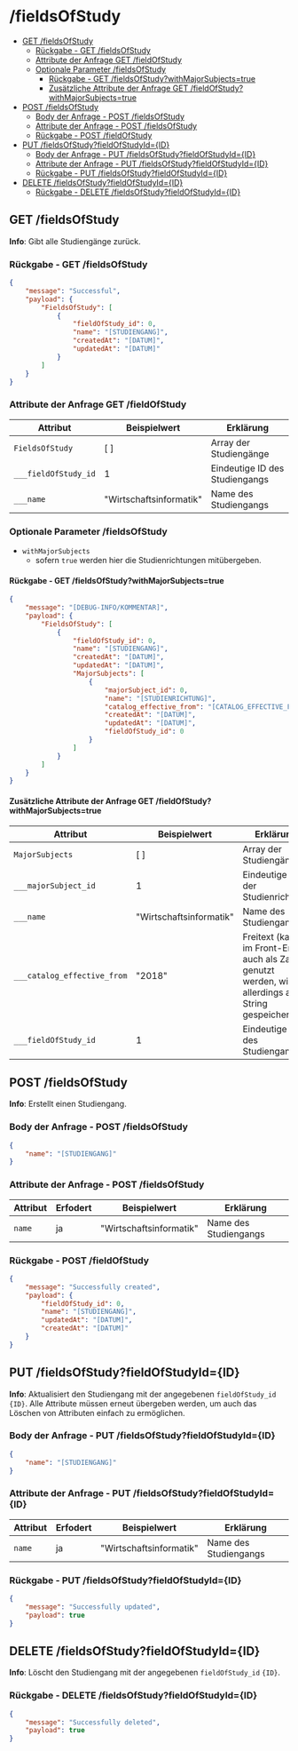 # /fieldsOfStudy <!-- omit in toc -->

- [GET /fieldsOfStudy](#get-fieldsofstudy)
  - [Rückgabe - GET /fieldsOfStudy](#rückgabe---get-fieldsofstudy)
  - [Attribute der Anfrage GET /fieldOfStudy](#attribute-der-anfrage-get-fieldofstudy)
  - [Optionale Parameter /fieldsOfStudy](#optionale-parameter-fieldsofstudy)
    - [Rückgabe - GET /fieldsOfStudy?withMajorSubjects=true](#rückgabe---get-fieldsofstudywithmajorsubjectstrue)
    - [Zusätzliche Attribute der Anfrage GET /fieldOfStudy?withMajorSubjects=true](#zusätzliche-attribute-der-anfrage-get-fieldofstudywithmajorsubjectstrue)
- [POST /fieldsOfStudy](#post-fieldsofstudy)
  - [Body der Anfrage - POST /fieldsOfStudy](#body-der-anfrage---post-fieldsofstudy)
  - [Attribute der Anfrage - POST /fieldsOfStudy](#attribute-der-anfrage---post-fieldsofstudy)
  - [Rückgabe - POST /fieldOfStudy](#rückgabe---post-fieldofstudy)
- [PUT /fieldsOfStudy?fieldOfStudyId={ID}](#put-fieldsofstudyfieldofstudyidid)
  - [Body der Anfrage - PUT /fieldsOfStudy?fieldOfStudyId={ID}](#body-der-anfrage---put-fieldsofstudyfieldofstudyidid)
  - [Attribute der Anfrage - PUT /fieldsOfStudy?fieldOfStudyId={ID}](#attribute-der-anfrage---put-fieldsofstudyfieldofstudyidid)
  - [Rückgabe - PUT /fieldsOfStudy?fieldOfStudyId={ID}](#rückgabe---put-fieldsofstudyfieldofstudyidid)
- [DELETE /fieldsOfStudy?fieldOfStudyId={ID}](#delete-fieldsofstudyfieldofstudyidid)
  - [Rückgabe - DELETE /fieldsOfStudy?fieldOfStudyId={ID}](#rückgabe---delete-fieldsofstudyfieldofstudyidid)

## GET /fieldsOfStudy

**Info**: Gibt alle Studiengänge zurück.

### Rückgabe - GET /fieldsOfStudy

```json
{
    "message": "Successful",
    "payload": {
        "FieldsOfStudy": [
            {
                "fieldOfStudy_id": 0,
                "name": "[STUDIENGANG]",
                "createdAt": "[DATUM]",
                "updatedAt": "[DATUM]"
            }
        ]
    }
}
```

### Attribute der Anfrage GET /fieldOfStudy

| Attribut             | Beispielwert            | Erklärung                      |
| -------------------- | ----------------------- | ------------------------------ |
| `FieldsOfStudy`      | [ ]                     | Array der Studiengänge         |
| `___fieldOfStudy_id` | 1                       | Eindeutige ID des Studiengangs |
| `___name`            | "Wirtschaftsinformatik" | Name des Studiengangs          |

### Optionale Parameter /fieldsOfStudy

-   `withMajorSubjects`
    -   sofern `true` werden hier die Studienrichtungen mitübergeben.

#### Rückgabe - GET /fieldsOfStudy?withMajorSubjects=true

```json
{
    "message": "[DEBUG-INFO/KOMMENTAR]",
    "payload": {
        "FieldsOfStudy": [
            {
                "fieldOfStudy_id": 0,
                "name": "[STUDIENGANG]",
                "createdAt": "[DATUM]",
                "updatedAt": "[DATUM]",
                "MajorSubjects": [
                    {
                        "majorSubject_id": 0,
                        "name": "[STUDIENRICHTUNG]",
                        "catalog_effective_from": "[CATALOG_EFFECTIVE_FROM]",
                        "createdAt": "[DATUM]",
                        "updatedAt": "[DATUM]",
                        "fieldOfStudy_id": 0
                    }
                ]
            }
        ]
    }
}
```

#### Zusätzliche Attribute der Anfrage GET /fieldOfStudy?withMajorSubjects=true

| Attribut                    | Beispielwert            | Erklärung                                                                                         |
| --------------------------- | ----------------------- | ------------------------------------------------------------------------------------------------- |
| `MajorSubjects`             | [ ]                     | Array der Studiengänge                                                                            |
| `___majorSubject_id`        | 1                       | Eindeutige ID der Studienrichtung                                                                 |
| `___name`                   | "Wirtschaftsinformatik" | Name des Studiengangs                                                                             |
| `___catalog_effective_from` | "2018"                  | Freitext (kann im Front-End auch als Zahl genutzt werden, wird allerdings als String gespeichert) |
| `___fieldOfStudy_id`        | 1                       | Eindeutige ID des Studiengangs                                                                    |

## POST /fieldsOfStudy

**Info**: Erstellt einen Studiengang.

### Body der Anfrage - POST /fieldsOfStudy

```json
{
    "name": "[STUDIENGANG]"
}
```

### Attribute der Anfrage - POST /fieldsOfStudy

| Attribut | Erfodert | Beispielwert            | Erklärung             |
| -------- | -------- | ----------------------- | --------------------- |
| `name`   | ja       | "Wirtschaftsinformatik" | Name des Studiengangs |

### Rückgabe - POST /fieldOfStudy

```json
{
    "message": "Successfully created",
    "payload": {
        "fieldOfStudy_id": 0,
        "name": "[STUDIENGANG]",
        "updatedAt": "[DATUM]",
        "createdAt": "[DATUM]"
    }
}
```

## PUT /fieldsOfStudy?fieldOfStudyId={ID}

**Info**: Aktualisiert den Studiengang mit der angegebenen `fieldOfStudy_id` `{ID}`.
Alle Attribute müssen erneut übergeben werden, um auch das Löschen von Attributen einfach zu ermöglichen.

### Body der Anfrage - PUT /fieldsOfStudy?fieldOfStudyId={ID}

```json
{
    "name": "[STUDIENGANG]"
}
```

### Attribute der Anfrage - PUT /fieldsOfStudy?fieldOfStudyId={ID}

| Attribut | Erfodert | Beispielwert            | Erklärung             |
| -------- | -------- | ----------------------- | --------------------- |
| `name`   | ja       | "Wirtschaftsinformatik" | Name des Studiengangs |

### Rückgabe - PUT /fieldsOfStudy?fieldOfStudyId={ID}

```json
{
    "message": "Successfully updated",
    "payload": true
}
```

## DELETE /fieldsOfStudy?fieldOfStudyId={ID}

**Info**: Löscht den Studiengang mit der angegebenen `fieldOfStudy_id` `{ID}`.

### Rückgabe - DELETE /fieldsOfStudy?fieldOfStudyId={ID}

```json
{
    "message": "Successfully deleted",
    "payload": true
}
```
